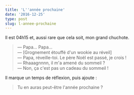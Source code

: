 ```yaml
---
title: 'L''année prochaine'
date: '2016-12-25'
type: post
slug: l-annee-prochaine
---
```


Il est 04h15 et, aussi rare que cela soit, mon grand chuchote.

<!-- more -->

> — Papa… Papa…  
> — [Grognement étouffé d'un wookie au réveil]  
> — Papa, réveille-toi. Le père Noël est passé, je crois !  
> — Rhaaagnnnn, il m'a amené du sommeil ?  
> — Non, ça c'est pas un cadeau du sommeil !

Il marque un temps de réflexion, puis ajoute :

> Tu en auras peut-être l'année prochaine ?
